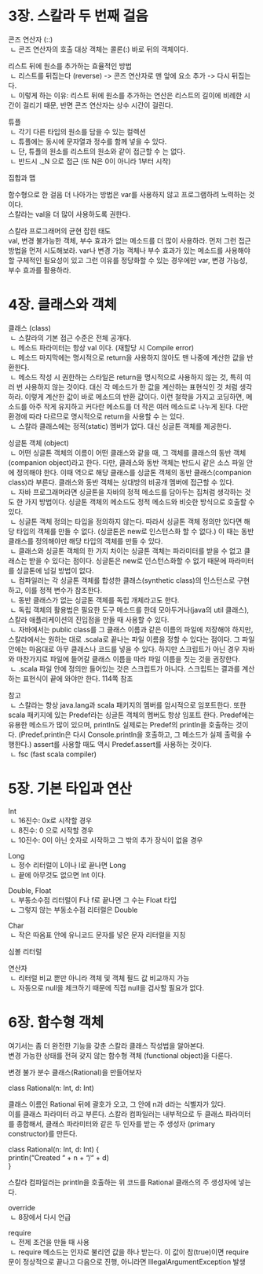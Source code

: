 3장. 스칼라 두 번째 걸음
==================
<p>
콘즈 연산자 (::)<br>
&nbsp;ㄴ 콘즈 연산자의 호출 대상 객체는 콜론(:) 바로 뒤의 객체이다.<br>
</p>

<p>
리스트 뒤에 원소를 추가하는 효율적인 방법<br>
&nbsp;ㄴ 리스트를 뒤집는다 (reverse) -> 콘즈 연산자로 맨 앞에 요소 추가 -> 다시 뒤집는다.<br>
&nbsp;ㄴ 이렇게 하는 이유: 리스트 뒤에 원소를 추가하는 연산은 리스트의 길이에 비례한 시간이 걸리기 때문, 반면 콘즈 연산자는 상수 시간이 걸린다.<br>
</p>

<p>
튜플<br>
&nbsp;ㄴ 각기 다른 타입의 원소를 담을 수 있는 컬렉션<br>
&nbsp;ㄴ 튜플에는 동시에 문자열과 정수를 함께 넣을 수 있다.<br>
&nbsp;ㄴ 단, 튜플의 원소를 리스트의 원소와 같이 접근할 수 는 없다.<br>
&nbsp;ㄴ 반드시 ._N 으로 접근 (또 N은 0이 아니라 1부터 시작)<br>
</p>

<p>
집합과 맵<br>
</p>

<p>
함수형으로 한 걸음 더 나아가는 방법은 var를 사용하지 않고 프로그램하려 노력하는 것이다.<br/>
스칼라는 val을 더 많이 사용하도록 권한다.<br/>
<p>

<p>
스칼라 프로그래머의 균현 잡힌 태도<br/>
val, 변경 불가능한 객체, 부수 효과가 없는 메소드를 더 많이 사용하라. 먼저 그런 접근 방법을 먼저 시도해보라. var나 변경 가능 객체나 부수 효과가 있는 메소드를 사용해야 할 구체적인 필요성이 있고 그런 이유를 정당화할 수 있는 경우에만 var, 변경 가능성, 부수 효과를 활용하라.<br/>
</p>


4장. 클래스와 객체
==================
<p>
클래스 (class)<br/>
&nbsp;ㄴ 스칼라의 기본 접근 수준은 전체 공개다.<br/>
&nbsp;ㄴ 메소드 파라미터는 항상 val 이다. (재할당 시 Compile error)<br/>
&nbsp;ㄴ 메소드 마지막에는 명시적으로 return을 사용하지 않아도 맨 나중에 계산한 값을 반환한다.<br/>
&nbsp;ㄴ 메소드 작성 시 권한하는 스타일은 return을 명시적으로 사용하지 않는 것, 특히 여러 번 사용하지 않는 것이다. 대신 각 메소드가 한 값을 계산하는 표현식인 것 처럼 생각하라. 이렇게 계산한 값이 바로 메소드의 반환 값이다. 이런 철학을 가지고 코딩하면, 메소드를 아주 작게 유지하고 커다란 메소드를 더 작은 여러 메소드로 나누게 된다. 다만 환경에 따라 다르므로 명시적으로 return을 사용할 수 는 있다.<br/>
&nbsp;ㄴ 스칼라 클래스에는 정적(static) 멤버가 없다. 대신 싱글톤 객체를 제공한다.<br/>
</p>

<p>
싱글톤 객체 (object)<br/>
&nbsp;ㄴ 어떤 싱글톤 객체의 이름이 어떤 클래스와 같을 때, 그 객체를 클래스의 동반 객체(companion object)라고 한다. 다만, 클래스와 동반 객체는 반드시 같은 소스 파일 안에 정의해야 한다. 이때 역으로 해당 클래스를 싱글톤 객체의 동반 클래스(companion class)라 부른다. 클래스와 동반 객체는 상대방의 비공개 멤버에 접근할 수 있다.<br/>
&nbsp;ㄴ 자바 프로그래머라면 싱글톤을 자바의 정적 메소드를 담아두는 집처럼 생각하는 것도 한 가지 방법이다. 싱글톤 객체의 메소드도 정적 메소드와 비슷한 방식으로 호출할 수 있다.<br/>
&nbsp;ㄴ 싱글톤 객체 정의는 타입을 정의하지 않는다. 따라서 싱글톤 객체 정의만 있다면 해당 타입의 객체를 만들 수 없다. (싱글톤은 new로 인스턴스화 할 수 없다.) 이 때는 동반 클래스를 정의해야만 해당 타입의 객체를 만들 수 있다.<br/>
&nbsp;ㄴ 클래스와 싱글톤 객체의 한 가지 차이는 싱글톤 객체는 파라미터를 받을 수 없고 클래스는 받을 수 있다는 점이다. 싱글톤은 new로 인스턴스화할 수 없기 때문에 파라미터를 싱글톤에 넘길 방법이 없다.<br/>
&nbsp;ㄴ 컴파일러는 각 싱글톤 객체를 합성한 클래스(synthetic class)의 인스턴스로 구현하고, 이를 정적 변수가 참조한다.<br/>
&nbsp;ㄴ 동반 클래스가 없는 싱글톤 객체를 독립 개체라고도 한다.<br/>
&nbsp;ㄴ 독립 객체의 활용법은 필요한 도구 메소드를 한데 모아두거나(java의 util 클래스), 스칼라 애플리케이션의 진입점을 만들 때 사용할 수 있다.<br/>
&nbsp;ㄴ 자바에서는 public class를 그 클래스 이름과 같은 이름의 파일에 저장해야 하지만, 스칼라에서는 원하는 대로 .scala로 끝나는 파일 이름을 정할 수 있다는 점이다. 그 파일 안에는 마음대로 아무 클래스나 코드를 넣을 수 있다. 하지만 스크립트가 아닌 경우 자바와 마찬가지로 파일에 들어갈 클래스 이름을 따라 파일 이름을 짓는 것을 권장한다.<br/>
&nbsp;ㄴ .scala 파일 안에 정의만 들어있는 것은 스크립트가 아니다. 스크립트는 결과를 계산하는 표현식이 끝에 와야만 한다. 114쪽 참조<br/>
</p>

<p>
참고<br/>
&nbsp;ㄴ 스칼라는 항상 java.lang과 scala 패키지의 멤버를 암시적으로 임포트한다. 또한 scala 패키지에 있는 Predef라는 싱글톤 객체의 멤버도 항상 임포트 한다. Predef에는 유용한 메소드가 많이 있으며, println도 실제로는 Predef의 println을 호출하는 것이다. (Predef.println은 다시 Console.println을 호출하고, 그 메소드가 실제 출력을 수행한다.) assert를 사용할 때도 역시 Predef.assert를 사용하는 것이다.<br/>
&nbsp;ㄴ fsc (fast scala compiler)<br/>
</p>

5장. 기본 타입과 연산
====================
<p>
Int<br/>
&nbsp;ㄴ 16진수: 0x로 시작할 경우<br/>
&nbsp;ㄴ 8진수: 0 으로 시작할 경우<br/>
&nbsp;ㄴ 10진수: 0이 아닌 숫자로 시작하고 그 밖의 추가 장식이 없을 경우<br/>
</p>

<p>
Long<br/>
&nbsp;ㄴ 정수 리터럴이 L이나 l로 끝나면 Long<br/>
&nbsp;ㄴ 끝에 아무것도 없으면 Int 이다.<br/>
</p>

<p>
Double, Float<br/>
&nbsp;ㄴ 부동소수점 리터럴이 F나 f로 끝나면 그 수는 Float 타입<br/>
&nbsp;ㄴ 그렇지 않는 부동소수점 리터럴은 Double<br/>
</p>

<p>
Char<br/>
&nbsp;ㄴ 작은 따옴표 안에 유니코드 문자를 넣은 문자 리터럴을 지칭<br/>
</p>

<p>
심볼 리터럴<br/>
</p>

<p>
연산자<br/>
&nbsp;ㄴ 리터럴 비교 뿐만 아니라 객체 및 객체 필드 값 비교까지 가능<br/>
&nbsp;ㄴ 자동으로 null을 체크하기 때문에 직접 null을 검사할 필요가 없다.<br/>
</p>


6장. 함수형 객체
====================
<p>
여기서는 좀 더 완전한 기능을 갖춘 스칼라 클래스 작성법을 알아본다.<br/>
변경 가능한 상태를 전혀 갖지 않는 함수형 객체 (functional object)을 다룬다.<br/>
</p>

<p>
변경 불가 분수 클래스(Rational)을 만들어보자<br/>
</p>

<p>
class Rational(n: Int, d: Int)<br/>
</p>

<p>
클래스 이름인 Rational 뒤에 괄호가 오고, 그 안에 n과 d라는 식별자가 있다.<br/>
이를 클래스 파라미터 라고 부른다. 스칼라 컴파일러는 내부적으로 두 클래스 파라미터를 종합해서, 클래스 파라미터와 같은 두 인자를 받는 주 생성자 (primary constructor)를 만든다.<br/>
</p>


<p>
class Rational(n: Int, d: Int) {<br/>
&#09;println(“Created “ + n + “/“ + d)<br/>
}<br/>
</p>

<p>
스칼라 컴파일러는 println을 호출하는 위 코드를 Rational 클래스의 주 생성자에 넣는다.<br/>
</p>


<p>
override<br/>
&nbsp;ㄴ 8장에서 다시 언급<br/>
</p>

<p>
require<br/>
&nbsp;ㄴ 전제 조건을 만들 때 사용<br/>
&nbsp;ㄴ require 메소드는 인자로 불리언 값을 하나 받는다. 이 값이 참(true)이면 require 문이 정상적으로 끝나고 다음으로 진행, 아니라면 IllegalArgumentException 발생
</p>

